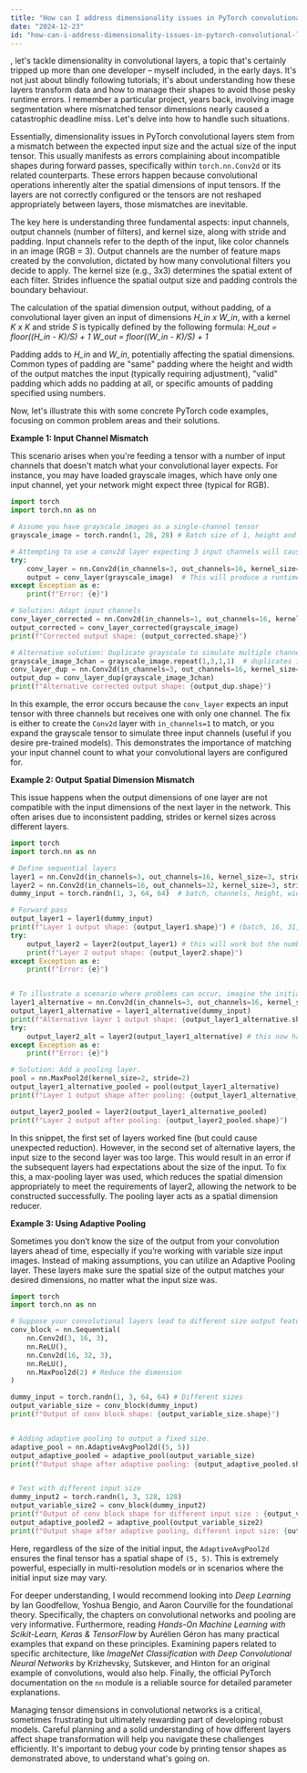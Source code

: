 ```yaml
---
title: "How can I address dimensionality issues in PyTorch convolutional layers?"
date: "2024-12-23"
id: "how-can-i-address-dimensionality-issues-in-pytorch-convolutional-layers"
---
```


, let's tackle dimensionality in convolutional layers, a topic that's certainly tripped up more than one developer – myself included, in the early days. It's not just about blindly following tutorials; it's about understanding how these layers transform data and how to manage their shapes to avoid those pesky runtime errors. I remember a particular project, years back, involving image segmentation where mismatched tensor dimensions nearly caused a catastrophic deadline miss. Let's delve into how to handle such situations.

Essentially, dimensionality issues in PyTorch convolutional layers stem from a mismatch between the expected input size and the actual size of the input tensor. This usually manifests as errors complaining about incompatible shapes during forward passes, specifically within `torch.nn.Conv2d` or its related counterparts. These errors happen because convolutional operations inherently alter the spatial dimensions of input tensors. If the layers are not correctly configured or the tensors are not reshaped appropriately between layers, those mismatches are inevitable.

The key here is understanding three fundamental aspects: input channels, output channels (number of filters), and kernel size, along with stride and padding. Input channels refer to the depth of the input, like color channels in an image (RGB = 3). Output channels are the number of feature maps created by the convolution, dictated by how many convolutional filters you decide to apply. The kernel size (e.g., 3x3) determines the spatial extent of each filter. Strides influence the spatial output size and padding controls the boundary behaviour.

The calculation of the spatial dimension output, without padding, of a convolutional layer given an input of dimensions *H_in x W_in*, with a kernel *K x K* and stride *S* is typically defined by the following formula:
*H_out = floor((H_in - K)/S) + 1*
*W_out = floor((W_in - K)/S) + 1*

Padding adds to *H_in* and *W_in*, potentially affecting the spatial dimensions. Common types of padding are "same" padding where the height and width of the output matches the input (typically requiring adjustment), "valid" padding which adds no padding at all, or specific amounts of padding specified using numbers.

Now, let's illustrate this with some concrete PyTorch code examples, focusing on common problem areas and their solutions.

**Example 1: Input Channel Mismatch**

This scenario arises when you're feeding a tensor with a number of input channels that doesn't match what your convolutional layer expects. For instance, you may have loaded grayscale images, which have only one input channel, yet your network might expect three (typical for RGB).

```python
import torch
import torch.nn as nn

# Assume you have grayscale images as a single-channel tensor
grayscale_image = torch.randn(1, 28, 28) # Batch size of 1, height and width of 28

# Attempting to use a conv2d layer expecting 3 input channels will cause an error:
try:
    conv_layer = nn.Conv2d(in_channels=3, out_channels=16, kernel_size=3)
    output = conv_layer(grayscale_image)  # This will produce a runtime error.
except Exception as e:
    print(f"Error: {e}")

# Solution: Adapt input channels
conv_layer_corrected = nn.Conv2d(in_channels=1, out_channels=16, kernel_size=3)
output_corrected = conv_layer_corrected(grayscale_image)
print(f"Corrected output shape: {output_corrected.shape}")

# Alternative solution: Duplicate grayscale to simulate multiple channels
grayscale_image_3chan = grayscale_image.repeat(1,3,1,1)  # duplicates into the channel dim
conv_layer_dup = nn.Conv2d(in_channels=3, out_channels=16, kernel_size=3)
output_dup = conv_layer_dup(grayscale_image_3chan)
print(f"Alternative corrected output shape: {output_dup.shape}")
```

In this example, the error occurs because the `conv_layer` expects an input tensor with three channels but receives one with only one channel. The fix is either to create the `Conv2d` layer with `in_channels=1` to match, or you expand the grayscale tensor to simulate three input channels (useful if you desire pre-trained models). This demonstrates the importance of matching your input channel count to what your convolutional layers are configured for.

**Example 2: Output Spatial Dimension Mismatch**

This issue happens when the output dimensions of one layer are not compatible with the input dimensions of the next layer in the network. This often arises due to inconsistent padding, strides or kernel sizes across different layers.

```python
import torch
import torch.nn as nn

# Define sequential layers
layer1 = nn.Conv2d(in_channels=3, out_channels=16, kernel_size=3, stride=2) # stride =2
layer2 = nn.Conv2d(in_channels=16, out_channels=32, kernel_size=3, stride=1)
dummy_input = torch.randn(1, 3, 64, 64)  # batch, channels, height, width

# Forward pass
output_layer1 = layer1(dummy_input)
print(f"Layer 1 output shape: {output_layer1.shape}") # (batch, 16, 31, 31) because stride = 2
try:
    output_layer2 = layer2(output_layer1) # this will work but the numbers look very unusual.
    print(f"Layer 2 output shape: {output_layer2.shape}")
except Exception as e:
    print(f"Error: {e}")


# To illustrate a scenario where problems can occur, imagine the initial layer didn't reduce the size enough.
layer1_alternative = nn.Conv2d(in_channels=3, out_channels=16, kernel_size=3, stride=1)
output_layer1_alternative = layer1_alternative(dummy_input)
print(f"Alternative layer 1 output shape: {output_layer1_alternative.shape}") # batch, 16, 62, 62
try:
    output_layer2_alt = layer2(output_layer1_alternative) # this now has a problem.
except Exception as e:
    print(f"Error: {e}")

# Solution: Add a pooling layer.
pool = nn.MaxPool2d(kernel_size=2, stride=2)
output_layer1_alternative_pooled = pool(output_layer1_alternative)
print(f"Layer 1 output shape after pooling: {output_layer1_alternative_pooled.shape}")

output_layer2_pooled = layer2(output_layer1_alternative_pooled)
print(f"Layer 2 output after pooling: {output_layer2_pooled.shape}")

```

In this snippet, the first set of layers worked fine (but could cause unexpected reduction). However, in the second set of alternative layers, the input size to the second layer was too large. This would result in an error if the subsequent layers had expectations about the size of the input. To fix this, a max-pooling layer was used, which reduces the spatial dimension appropriately to meet the requirements of layer2, allowing the network to be constructed successfully. The pooling layer acts as a spatial dimension reducer.

**Example 3: Using Adaptive Pooling**

Sometimes you don’t know the size of the output from your convolution layers ahead of time, especially if you’re working with variable size input images. Instead of making assumptions, you can utilize an Adaptive Pooling layer. These layers make sure the spatial size of the output matches your desired dimensions, no matter what the input size was.

```python
import torch
import torch.nn as nn

# Suppose your convolutional layers lead to different size output feature maps.
conv_block = nn.Sequential(
    nn.Conv2d(3, 16, 3),
    nn.ReLU(),
    nn.Conv2d(16, 32, 3),
    nn.ReLU(),
    nn.MaxPool2d(2) # Reduce the dimension
)

dummy_input = torch.randn(1, 3, 64, 64) # Different sizes
output_variable_size = conv_block(dummy_input)
print(f"Output of conv block shape: {output_variable_size.shape}")


# Adding adaptive pooling to output a fixed size.
adaptive_pool = nn.AdaptiveAvgPool2d((5, 5))
output_adaptive_pooled = adaptive_pool(output_variable_size)
print(f"Output shape after adaptive pooling: {output_adaptive_pooled.shape}")


# Test with different input size
dummy_input2 = torch.randn(1, 3, 128, 128)
output_variable_size2 = conv_block(dummy_input2)
print(f"Output of conv block shape for different input size : {output_variable_size2.shape}")
output_adaptive_pooled2 = adaptive_pool(output_variable_size2)
print(f"Output shape after adaptive pooling, different input size: {output_adaptive_pooled2.shape}")
```

Here, regardless of the size of the initial input, the `AdaptiveAvgPool2d` ensures the final tensor has a spatial shape of `(5, 5)`. This is extremely powerful, especially in multi-resolution models or in scenarios where the initial input size may vary.

For deeper understanding, I would recommend looking into *Deep Learning* by Ian Goodfellow, Yoshua Bengio, and Aaron Courville for the foundational theory. Specifically, the chapters on convolutional networks and pooling are very informative. Furthermore, reading *Hands-On Machine Learning with Scikit-Learn, Keras & TensorFlow* by Aurélien Géron has many practical examples that expand on these principles. Examining papers related to specific architecture, like *ImageNet Classification with Deep Convolutional Neural Networks* by Krizhevsky, Sutskever, and Hinton for an original example of convolutions, would also help. Finally, the official PyTorch documentation on the `nn` module is a reliable source for detailed parameter explanations.

Managing tensor dimensions in convolutional networks is a critical, sometimes frustrating but ultimately rewarding part of developing robust models. Careful planning and a solid understanding of how different layers affect shape transformation will help you navigate these challenges efficiently. It's important to debug your code by printing tensor shapes as demonstrated above, to understand what's going on.

